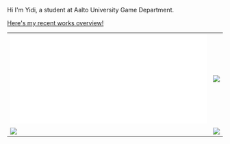 <!-- ## Here's Yidi! -->

Hi I'm Yidi, a student at Aalto University Game Department.

[Here's my recent works overview!](https://maoyeedy.notion.site/Yidi-Mao-recent-works-overview-1e2ff91211db80849514c33400ccf5c7?pvs=4)


<!-- ![Maoyeedy's GitHub stats](https://github-readme-stats.vercel.app/api?username=Maoyeedy&custom_title=Github%20Stats&hide_rank=true&text_bold=false) -->

<!-- <img src="metrics.svg" width="50%" > -->
<table>
  <tr>
    <td>
      <a href="">
      <img src="metrics.plugin.isocalendar.half.svg" width="100%"/>
      </a>
    </td>
    <td>
      <a href="">
      <img src="https://github-readme-stats.vercel.app/api/wakatime?username=Yidi&api_domain=www.maoyeedy.com&custom_title=Wakapi%20Weekly%20Stats&hide=unknown,reg,asmdef&langs_count=10&layout=compact&hide_border=true" width="100%"/>
      <!-- <img src="metrics.plugin.wakatime.svg" width="100%"/> -->
      </a>
    </td>
  </tr>
  <tr>
    <td>
      <a href="https://github.com/anuraghazra/github-readme-stats">
      <img align="center" src="https://github-readme-stats.vercel.app/api/pin/?username=anuraghazra&repo=github-readme-stats&hide_border=true" width="100%"/>
      </a>
    </td>
    <td>
    <a href="https://github.com/anuraghazra/convoychat">
      <img align="center" src="https://github-readme-stats.vercel.app/api/pin/?username=anuraghazra&repo=convoychat&hide_border=true" width="100%"/>
    </a>
    </td>
  </tr>
  <!-- <tr>
      <td><a href="https://gist.github.com/Maoyeedy/0b372fc60cbe6a9f138841946652d30c"><img src="https://github-readme-stats.vercel.app/api/gist?id=0b372fc60cbe6a9f138841946652d30c&hide_border=true" alt="Gist Card"/></a></td>
      <td><a href="https://gist.github.com/Maoyeedy/48745760573afe5ceadc068fc3a37ecb"><img src="https://github-readme-stats.vercel.app/api/gist?id=48745760573afe5ceadc068fc3a37ecb&hide_border=true" alt="Gist Card"/></a></td>
  </tr> -->
</table>

